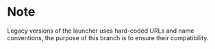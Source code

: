 # Note

Legacy versions of the launcher uses hard-coded URLs and name conventions, the purpose of this branch is to ensure their compatibility.
